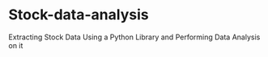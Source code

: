 # Stock-data-analysis
Extracting Stock Data Using a Python Library and Performing Data Analysis on it
